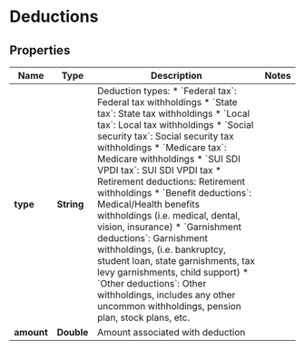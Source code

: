 

# Deductions


## Properties

| Name | Type | Description | Notes |
|------------ | ------------- | ------------- | -------------|
|**type** | **String** | Deduction types:  * &#x60;Federal tax&#x60;: Federal tax withholdings  * &#x60;State tax&#x60;: State tax withholdings  * &#x60;Local tax&#x60;: Local tax withholdings  * &#x60;Social security tax&#x60;: Social security tax withholdings  * &#x60;Medicare tax&#x60;: Medicare withholdings  * &#x60;SUI SDI VPDI tax&#x60;: SUI SDI VPDI tax  * Retirement deductions: Retirement withholdings  * &#x60;Benefit deductions&#x60;: Medical/Health benefits withholdings (i.e. medical, dental, vision, insurance)  * &#x60;Garnishment deductions&#x60;: Garnishment withholdings, (i.e. bankruptcy, student loan, state garnishments, tax levy garnishments, child support)  * &#x60;Other deductions&#x60;: Other withholdings, includes any other uncommon withholdings, pension plan, stock plans, etc.  |  |
|**amount** | **Double** | Amount associated with deduction |  |



